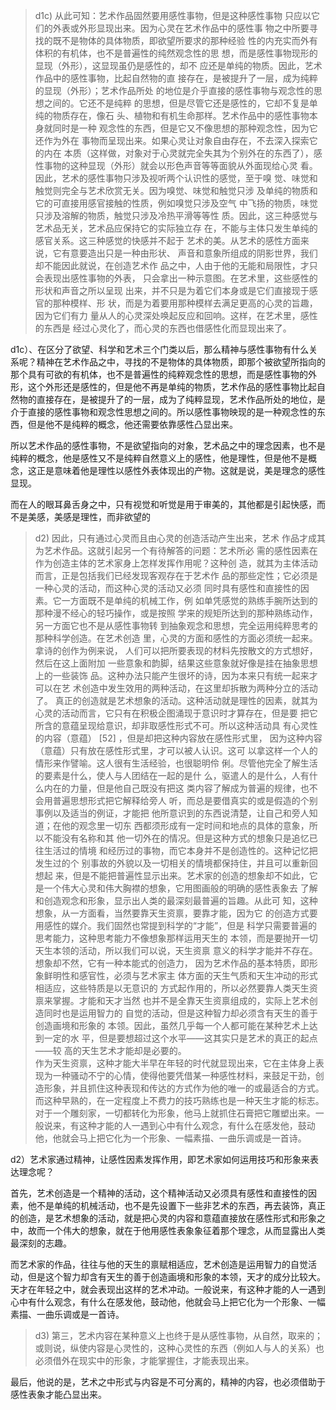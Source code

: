 <blockquote data-pid="Npn4nN3g">d1c) 从此可知：艺术作品固然要⽤感性事物，但是这种感性事物 只应以它们的外表或外形显现出来。因为⼼灵在艺术作品中的感性事 物之中所要寻找的既不是物体的具体物质，即欲望所要求的那种经验 性的内充实⽽外有体积的有机体，也不是普遍性的纯然观念性的思 想，⽽是感性事物现形的显现（外形），这显现虽仍是感性的，却不 应还是单纯的物质。因此，艺术作品中的感性事物，⽐起⾃然物的直 接存在，是被提升了⼀层，成为纯粹的显现（外形）；艺术作品所处 的地位是介乎直接的感性事物与观念性的思想之间的。它还不是纯粹 的思想，但是尽管它还是感性的，它却不复是单纯的物质存在，像⽯ 头、植物和有机⽣命那样。艺术作品中的感性事物本⾝就同时是⼀种 观念性的东⻄，但是它⼜不像思想的那种观念性，因为它还作为外在 事物⽽呈现出来。如果⼼灵让对象⾃由存在，不去深⼊探索它的内在 本质（这样做，对象对于⼼灵就完全失其为个别外在的东⻄了），感 性事物的这种显现（外形）就会以形⾊声⾳等等⾯貌从外⾯现给⼼灵 看。因此，艺术的感性事物只涉及视听两个认识性的感觉，⾄于嗅 觉、味觉和触觉则完全与艺术欣赏⽆关。因为嗅觉、味觉和触觉只涉 及单纯的物质和它的可直接⽤感官接触的性质，例如嗅觉只涉及空⽓ 中⻜扬的物质，味觉只涉及溶解的物质，触觉只涉及冷热平滑等等性 质。因此，这三种感觉与艺术品⽆关，艺术品应保持它的实际独⽴存 在，不能与主体只发⽣单纯的感官关系。这三种感觉的快感并不起于 艺术的美。从艺术的感性⽅⾯来说，它有意要造出只是⼀种由形状、 声⾳和意象所组成的阴影世界，我们却不能因此就说，在创造艺术作 品之中，⼈由于他的⽆能和局限性，才只会表现出感性事物的外表， 只会拿出⼀种⽰意图。在艺术⾥，这些感性的形状和声⾳之所以呈现 出来，并不只是为着它们本⾝或是它们直接现于感官的那种模样、形 状，⽽是为着要⽤那种模样去满⾜更⾼的⼼灵的旨趣，因为它们有⼒ 量从⼈的⼼灵深处唤起反应和回响。这样，在艺术⾥，感性的东⻄是 经过⼼灵化了，⽽⼼灵的东⻄也借感性化⽽显现出来了。</blockquote><p data-pid="8uQ4pPAU">d1c）、在区分了欲望、科学和艺术三个门类以后，那么精神与感性事物有什么关系呢？精神在艺术作品之中，寻找的不是物体的具体物质，即那个被欲望所指向的那个具有可欲的有机体，也不是普遍性的纯粹观念性的思想，而是感性事物的外形，这个外形还是感性的，但是他不再是单纯的物质，艺术作品的感性事物比起自然物的直接存在，是被提升了的一层，成为了纯粹显现，艺术作品所处的地位，是介于直接的感性事物和观念性思想之间的。所以感性事物映现的是一种观念性的东西，但是他不是纯粹的概念，他还需要依靠感性凸显出来。</p><p data-pid="YMWaIKbY">所以艺术作品的感性事物，不是欲望指向的对象，艺术品之中的理念因素，也不是纯粹的概念，他是感性又不是纯粹自然意义上的感性，他是理性，但是他不是概念，这正是意味着他是理性以感性外表体现出的产物。这就是说，美是理念的感性显现。</p><p data-pid="xTggBrRV">而在人的眼耳鼻舌身之中，只有视觉和听觉是用于审美的，其他都是引起快感，而不是美感，美感是理性，而非欲望的</p><blockquote data-pid="xk1pmsqx">d2) 因此，只有通过⼼灵⽽且由⼼灵的创造活动产⽣出来，艺术 作品才成其为艺术作品。这就引起另⼀个有待解答的问题：艺术所必 需的感性因素在作为创造主体的艺术家⾝上怎样发挥作⽤呢？这种创 造，就其为主体活动⽽⾔，正是包括我们已经发现客观存在于艺术作 品的那些定性；它必须是⼀种⼼灵的活动，⽽这种⼼灵的活动⼜必须 同时具有感性和直接性的因素。它⼀⽅⾯既不是单纯的机械⼯作，例 如单凭感觉的熟练⼿腕所达到的那种漫不经⼼的轻巧操作，或是按照 学来的规矩所达到的那种熟练动作，另⼀⽅⾯它也不是从感性事物转 到抽象观念和思想，完全运⽤纯粹思考的那种科学创造。在艺术创造 ⾥，⼼灵的⽅⾯和感性的⽅⾯必须统⼀起来。拿诗的创作为例来说， ⼈们可以把所要表现的材料先按散⽂的⽅式想好，然后在这上⾯附加 ⼀些意象和韵脚，结果这些意象就好像是挂在抽象思想上的⼀些装饰 品。这种办法只能产⽣很坏的诗，因为本来只有统⼀起来才可以在艺 术创造中发⽣效⽤的两种活动，在这⾥却拆散为两种分⽴的活动了。 真正的创造就是艺术想象的活动。这种活动就是理性的因素，就其为 ⼼灵的活动⽽⾔，它只有在积极企图涌现于意识时才算存在，但是要 把它所含的意蕴呈现给意识，却⾮取感性形式不可。所以这种活动具 有⼼灵性的内容（意蕴） [52] ，但是却把这种内容放在感性形式⾥， 因为这种内容（意蕴）只有放在感性形式⾥，才可以被⼈认识。这可 以拿这样⼀个⼈的情形来作譬喻。这⼈很有⽣活经验，也很聪明伶 俐。尽管他完全了解⽣活的要素是什么，使⼈与⼈团结在⼀起的是什 么，驱遣⼈的是什么，⼈有什么内在的⼒量，但是他⾃⼰既没有把这 类内容了解成为普遍的规律，也不会⽤普遍思想形式把它解释给旁⼈ 听，⽽总是要借真实的或是假造的个别事例以及适当的例证，才能把 他所意识到的东⻄说清楚，让⾃⼰和旁⼈知道；在他的观念⾥⼀切东 ⻄都须形成有⼀定时间和地点的具体的意象，所以不能没有名称和其 他⼀切外在的情况。但是这种⽅式的想象只是追忆已往⽣活过的情境 和经历过的事物，⽽它本⾝并不是创造性的。这种记忆把发⽣过的个 别事故的外貌以及⼀切相关的情境都保持住，并且可以重新回想起 来，但是不能把普遍性显⽰出来。艺术家的创造的想象却不如此，它 是⼀个伟⼤⼼灵和伟⼤胸襟的想象，它⽤图画般的明确的感性表象去 了解和创造观念和形象，显⽰出⼈类的最深刻最普遍的旨趣。从此可 知，这种想象，从⼀⽅⾯看，当然要靠天⽣资禀，要靠才能，因为它 的创造⽅式要⽤感性的媒介。我们固然也常提到科学的“才能”，但是 科学只需要普遍的思考能⼒，这种思考能⼒不像想象那样运⽤天⽣的 本领，⽽是要抛开⼀切天⽣本领的活动，所以我们可以说，天⽣资禀 意义的科学才能并不存在。想象却不然，它有⼀种本能式的创造⼒， 因为艺术作品的基本特质，即形象鲜明性和感官性，必须与艺术家主 体⽅⾯的天⽣⽓质和天⽣冲动的形式相适应，这些特质是以⽆意识的 ⽅式起作⽤的，所以必然要靠⼈类天⽣资禀来掌握。才能和天才当然 也并不是全靠天⽣资禀组成的，实际上艺术创造同时也是运⽤智⼒的 ⾃觉的活动，但是这种智⼒却必须含有天⽣的善于创造画境和形象的 本领。因此，虽然⼏乎每⼀个⼈都可能在某种艺术上达到⼀定的⽔ 平，但是要想超过这个⽔平——这其实只是艺术的真正的起点——较 ⾼的天⽣艺术才能却是必要的。<br>作为天⽣资禀，这种才能⼤半早在年轻的时代就显现出来，它在主体⾝上表现为⼀种骚动不宁的⼼情，使得他要凭借某⼀种感性材料，来⿎⾜⼲劲，创造形象，并且抓住这种表现和传达的⽅式作为他的唯⼀的或最适合的⽅式。⽽这种早熟的，在⼀定程度上不费⼒的技巧熟练也是⼀种天⽣才能的标志。对于⼀个雕刻家，⼀切都转化为形象，他⻢上就抓住⽯膏把它雕塑出来。⼀般说来，有这种才能的⼈⼀遇到⼼中有什么观念，有什么在感发他，⿎动他，他就会⻢上把它化为⼀个形象、⼀幅素描、⼀曲乐调或是⼀⾸诗。</blockquote><p data-pid="NthUii4b">d2）艺术家通过精神，让感性因素发挥作用，即艺术家如何运用技巧和形象来表达理念呢？</p><p data-pid="t9dWfvWQ">首先，艺术创造是一个精神的活动，这个精神活动又必须具有感性和直接性的因素，他不是单纯的机械活动，也不是先设置下一些非艺术的东西，再去装饰，真正的创造，是艺术想象的活动，就是把心灵的内容和意蕴直接放在感性形式和形象之中，故而一个伟大的想象，就在于他用感性表象象征着那个理念，从而显露出人类最深刻的志趣。</p><p data-pid="BAhs2k3c">而艺术家的作品，往往与他的天生的禀赋相适应，艺术创造是运用智力的自觉活动，但是这个智力却含有天生的善于创造画境和形象的本领，天才的成分比较大。天才在年轻之中，就会表现出这样的艺术冲动。⼀般说来，有这种才能的⼈⼀遇到⼼中有什么观念，有什么在感发他，⿎动他，他就会⻢上把它化为⼀个形象、⼀幅素描、⼀曲乐调或是⼀⾸诗。</p><blockquote data-pid="pm_kd4oR">d3) 第三，艺术内容在某种意义上也终于是从感性事物，从⾃然，取来的；或则说，纵使内容是⼼灵性的，这种⼼灵性的东⻄（例如⼈与⼈的关系）也必须借外在现实中的形象，才能掌握住，才能表现出来。</blockquote><p data-pid="isDZfEHy">最后，他说的是，艺术之中形式与内容是不可分离的，精神的内容，也必须借助于感性表象才能凸显出来。</p><p></p>